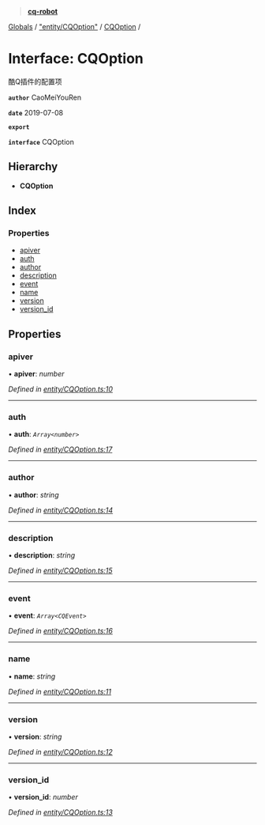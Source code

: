 > **[cq-robot](../README.md)**

[Globals](../globals.md) / ["entity/CQOption"](../modules/_entity_cqoption_.md) / [CQOption](_entity_cqoption_.cqoption.md) /

# Interface: CQOption

酷Q插件的配置项

**`author`** CaoMeiYouRen

**`date`** 2019-07-08

**`export`** 

**`interface`** CQOption

## Hierarchy

* **CQOption**

## Index

### Properties

* [apiver](_entity_cqoption_.cqoption.md#apiver)
* [auth](_entity_cqoption_.cqoption.md#auth)
* [author](_entity_cqoption_.cqoption.md#author)
* [description](_entity_cqoption_.cqoption.md#description)
* [event](_entity_cqoption_.cqoption.md#event)
* [name](_entity_cqoption_.cqoption.md#name)
* [version](_entity_cqoption_.cqoption.md#version)
* [version_id](_entity_cqoption_.cqoption.md#version_id)

## Properties

###  apiver

• **apiver**: *number*

*Defined in [entity/CQOption.ts:10](https://github.com/CaoMeiYouRen/node-cq-robot/blob/2d55f8e/src/entity/CQOption.ts#L10)*

___

###  auth

• **auth**: *`Array<number>`*

*Defined in [entity/CQOption.ts:17](https://github.com/CaoMeiYouRen/node-cq-robot/blob/2d55f8e/src/entity/CQOption.ts#L17)*

___

###  author

• **author**: *string*

*Defined in [entity/CQOption.ts:14](https://github.com/CaoMeiYouRen/node-cq-robot/blob/2d55f8e/src/entity/CQOption.ts#L14)*

___

###  description

• **description**: *string*

*Defined in [entity/CQOption.ts:15](https://github.com/CaoMeiYouRen/node-cq-robot/blob/2d55f8e/src/entity/CQOption.ts#L15)*

___

###  event

• **event**: *`Array<CQEvent>`*

*Defined in [entity/CQOption.ts:16](https://github.com/CaoMeiYouRen/node-cq-robot/blob/2d55f8e/src/entity/CQOption.ts#L16)*

___

###  name

• **name**: *string*

*Defined in [entity/CQOption.ts:11](https://github.com/CaoMeiYouRen/node-cq-robot/blob/2d55f8e/src/entity/CQOption.ts#L11)*

___

###  version

• **version**: *string*

*Defined in [entity/CQOption.ts:12](https://github.com/CaoMeiYouRen/node-cq-robot/blob/2d55f8e/src/entity/CQOption.ts#L12)*

___

###  version_id

• **version_id**: *number*

*Defined in [entity/CQOption.ts:13](https://github.com/CaoMeiYouRen/node-cq-robot/blob/2d55f8e/src/entity/CQOption.ts#L13)*